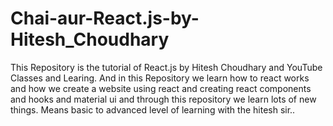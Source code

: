 # Chai-aur-React.js-by-Hitesh_Choudhary
This Repository is the tutorial of React.js by Hitesh Choudhary and YouTube Classes and Learing.
And in this Repository we learn how to react works and how we create a website using react and creating react components and hooks and material ui and through this repository we learn lots of new things. Means basic to advanced level of learning with the hitesh sir..
